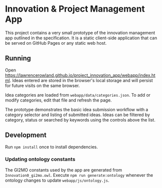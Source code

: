 # Innovation & Project Management App

This project contains a very small prototype of the innovation management app
outlined in the specification. It is a static client-side application that can
be served on GitHub Pages or any static web host.

## Running

Open https://lawrencerowland.github.io/project_innovation_app/webapp/index.html. Ideas entered are stored in the
browser's local storage and will persist for future visits on the same
browser.

Idea categories are loaded from `webapp/data/categories.json`. To add or
modify categories, edit that file and refresh the page.

The prototype demonstrates the basic idea submission workflow with a category
selector and listing of submitted ideas. Ideas can be filtered by category,
status or searched by keywords using the controls above the list.

## Development

Run `npm install` once to install dependencies.

### Updating ontology constants

The GI2MO constants used by the app are generated from `Innovation0_gi2mo.owl`.
Execute `npm run generate:ontology` whenever the ontology changes to update
`webapp/js/ontology.js`.
